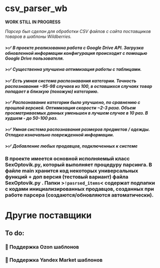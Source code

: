 # csv_parser_wb

**WORK STILL IN PROGRESS**

*Парсер был сделан для обработки CSV файлов с сайта поставщиков товаров в шаблоны Wildberries.*


#### >:white_check_mark: ___В проекте реализованна работа с Google Drive API. Загрузка обновленной информации конфигурация происходит с помощью Google Drive пользователя.___

#### >:white_check_mark: ___Существенна улучшена оптимизация работы с таблицами.___

#### >:white_check_mark: ___Есть умная система распознавания категории. Точность распознавания ~95-98 случаев из 100, в оставшихся случаях товар попадает в близкую (похожую) категорию.___

#### >:white_check_mark: ___Распознавание категории было улучшено, по сравнению с прошлой версией. Оптимизация скорости ~2-3 раза. Объем просматриваемых данных уменьшен в лучшем случае в 10 раз. В худшем - до 50-100 раз.___

#### >:white_check_mark: ___Умная система распознавания размеров предметов / одежды. Отладка изначально поврежденной информации.___

#### >:white_check_mark: ___Добавление любых продавцов, подключенных к системе___



### В проекте имеется основной исполняемый класс SexOptovik.py, который выполняет процедуру парсинга. В файле main хранится код некоторых универсальных функций + доп версия (тестовый вариант) файла SexOptovik.py . Папки >`!pasrsed_items`<  содержат подпапки с кодами инициализированных продавцов, созданных при работе парсера (создаются/обновляются автоматически). 


# Другие поставщики
## To do:
### :black_square_button: Поддержка Ozon шаблонов
### :black_square_button: Поддержка Yandex Market шаблонов
